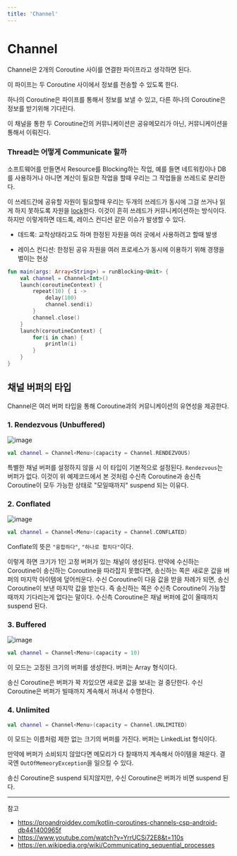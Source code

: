 ```yaml
---
title: 'Channel'
---
```

# Channel

Channel은 2개의 Coroutine 사이를 연결한 파이프라고 생각하면 된다.

이 파이프는 두 Coroutine 사이에서 정보를 전송할 수 있도록 한다.

하나의 Coroutine은 파이프를 통해서 정보를 보낼 수 있고, 다른 하나의 Coroutine은 정보를 받기위해 기다린다.

이 채널을 통한 두 Coroutine간의 커뮤니케이션은 공유메모리가 아닌, 커뮤니케이션을 통해서 이뤄진다.

### Thread는 어떻게 Communicate 할까

소프트웨어를 만들면서 Resource를 Blocking하는 작업, 예를 들면 네트워킹이나 DB를 사용하거나 아니면 계산이 필요한 작업을 할때 우리는 그 작업들을 쓰레드로 분리한다.

이 쓰레드간에 공유할 자원이 필요할때 우리는 두개의 쓰레드가 동시에 그걸 쓰거나 읽게 하지 못하도록 자원을 [lock]()한다. 이것이 흔히 쓰레드가 커뮤니케이션하는 방식이다. 하지만 이렇게하면 데드록, 레이스 컨디션 같은 이슈가 발생할 수 있다.

* 데드록: 교착상태라고도 하며 한정된 자원을 여러 곳에서 사용하려고 할때 발생

* 레이스 컨디션: 한정된 공유 자원을 여러 프로세스가 동시에 이용하기 위해 경쟁을 벌이는 현상

```kotlin
fun main(args: Array<String>) = runBlocking<Unit> {
    val channel = Channel<Int>()
    launch(coroutineContext) {
        repeat(10) { i ->
            delay(100)
            channel.send(i)
        }
        channel.close()
    }
    launch(coroutineContext) {
        for(i in chan) {
            println(i)
        }
    }
}
```

## 채널 버퍼의 타입

Channel은 여러 버퍼 타입을 통해 Coroutine과의 커뮤니케이션의 유연성을 제공한다.

### 1. Rendezvous (Unbuffered)

![image](https://github.com/rlaisqls/TIL/assets/81006587/87c25464-da85-463f-ab42-df8af98f319d)

```kotlin
val channel = Channel<Menu>(capacity = Channel.RENDEZVOUS)
```

특별한 채널 버퍼를 설정하지 않을 시 이 타입이 기본적으로 설정된다. `Rendezvous`는 버퍼가 없다. 이것이 위 예제코드에서 본 것처럼 수신측 Coroutine과 송신측 Coroutine이 모두 가능한 상태로 "모일때까지" suspend 되는 이유다.


### 2. Conflated

![image](https://github.com/rlaisqls/TIL/assets/81006587/331cff90-f0c8-4d0a-be46-42cab0fa2805)

```kotlin
val channel = Channel<Menu>(capacity = Channel.CONFLATED)
```

Conflate의 뜻은 `"융합하다"`, `"하나로 합치다"`이다.

이렇게 하면 크기가 1인 고정 버퍼가 있는 채널이 생성된다. 만약에 수신하는 Coroutine이 송신하는 Coroutine을 따라잡지 못했다면, 송신하는 쪽은 새로운 값을 버퍼의 마지막 아이템에 덮어씌운다. 수신 Coroutine이 다음 값을 받을 차례가 되면, 송신 Coroutine이 보낸 마지막 값을 받는다. 즉 송신하는 쪽은 수신측 Coroutine이 가능할때까지 기다리는게 없다는 말이다. 수신측 Coroutine은 채널 버퍼에 값이 올때까지 suspend 된다.

### 3. Buffered

![image](https://github.com/rlaisqls/TIL/assets/81006587/229ad9aa-0860-42a4-a2a9-6e9f7672d69c)

```kotlin
val channel = Channel<Menu>(capacity = 10)
```

이 모드는 고정된 크기의 버퍼를 생성한다. 버퍼는 Array 형식이다.

송신 Coroutine은 버퍼가 꽉 차있으면 새로운 값을 보내는 걸 중단한다. 수신 Coroutine은 버퍼가 빌때까지 계속해서 꺼내서 수행한다.

### 4. Unlimited

```kotlin
val channel = Channel<Menu>(capacity = Channel.UNLIMITED)
```

이 모드는 이름처럼 제한 없는 크기의 버퍼를 가진다. 버퍼는 LinkedList 형식이다.

만약에 버퍼가 소비되지 않았다면 메모리가 다 찰때까지 계속해서 아이템을 채운다. 결국엔 `OutOfMemeoryException`을 일으킬 수 있다.

송신 Coroutine은 suspend 되지않지만, 수신 Coroutine은 버퍼가 비면 suspend 된다.

---

참고
- https://proandroiddev.com/kotlin-coroutines-channels-csp-android-db441400965f
- https://www.youtube.com/watch?v=YrrUCSi72E8&t=110s
- https://en.wikipedia.org/wiki/Communicating_sequential_processes